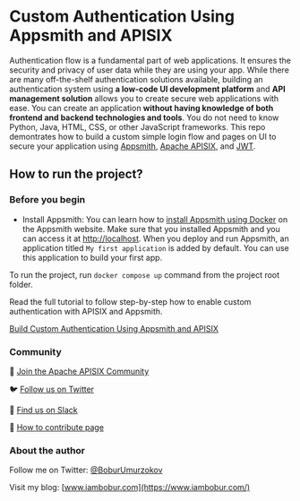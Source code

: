 # Custom Authentication Using Appsmith and APISIX

Authentication flow is a fundamental part of web applications. It ensures the security and privacy of user data while they are using your app. While there are many off-the-shelf authentication solutions available, building an authentication system using **a low-code UI development platform** and **API management solution** allows you to create secure web applications with ease. You can create an application **without having knowledge of both frontend and backend technologies and tools**. You do not need to know Python, Java, HTML, CSS, or other JavaScript frameworks. This repo demontrates how to build a custom simple login flow and pages on UI to secure your application using [Appsmith](https://www.appsmith.com/), [Apache APISIX](https://apisix.apache.org/), and [JWT](https://jwt.io/).

## How to run the project?

### Before you begin

- Install Appsmith: You can learn how to [install Appsmith using Docker](https://docs.appsmith.com/getting-started/setup/installation-guides/docker) on the Appsmith website. Make sure that you installed Appsmith and you can access it at [http://localhost](http://localhost/). When you deploy and run Appsmith, an application titled `My first application` is added by default. You can use this application to build your first app.

To run the project, run `docker compose up` command from the project root folder.

Read the full tutorial to follow step-by-step how to enable custom authentication with APISIX and Appsmith.

[Build Custom Authentication Using Appsmith and APISIX](https://medium.com/apache-apisix/build-custom-authentication-using-appsmith-and-apisix-4ca1e1deaaf3)

### Community

🙋 [Join the Apache APISIX Community](https://apisix.apache.org/docs/general/join/)

🐦 [Follow us on Twitter](https://twitter.com/ApacheAPISIX)

📝 [Find us on Slack](https://join.slack.com/t/the-asf/shared_invite/zt-vlfbf7ch-HkbNHiU_uDlcH_RvaHv9gQ)

💁 [How to contribute page](https://apisix.apache.org/docs/general/how-to-contribute/)

### About the author

Follow me on Twitter: [@BoburUmurzokov](https://twitter.com/BoburUmurzokov)

Visit my blog: [www.iambobur.com](https://www.iambobur.com/)